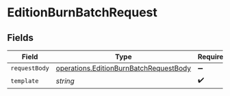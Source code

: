 # EditionBurnBatchRequest


## Fields

| Field                                                                                            | Type                                                                                             | Required                                                                                         | Description                                                                                      |
| ------------------------------------------------------------------------------------------------ | ------------------------------------------------------------------------------------------------ | ------------------------------------------------------------------------------------------------ | ------------------------------------------------------------------------------------------------ |
| `requestBody`                                                                                    | [operations.EditionBurnBatchRequestBody](../../models/operations/editionburnbatchrequestbody.md) | :heavy_minus_sign:                                                                               | N/A                                                                                              |
| `template`                                                                                       | *string*                                                                                         | :heavy_check_mark:                                                                               | Template id                                                                                      |